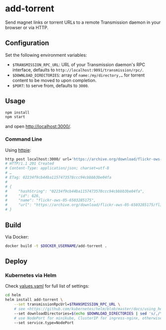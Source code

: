 add-torrent
===========

Send magnet links or torrent URLs to a remote Transmission daemon in your browser or via HTTP.


Configuration
-------------

Set the following environment variables:

- `$TRANSMISSION_RPC_URL`: URL of your Transmission daemon's RPC interface,
  defaults to `http://localhost:9091/transmission/rpc/`.
- `$DOWNLOAD_DIRECTORIES`: array of `name:/my/directory,…` for torrent content
  to be moved to upon completion.
- `$PORT`: to serve from, defaults to `3000`.


Usage
-----

```bash
npm install
npm start
```

and open <http://localhost:3000/>.


### Command Line

Using [httpie](https://httpie.org/):

```bash
http post localhost:3000/ url='https://archive.org/download/flickr-ows-05-6503285175/flickr-ows-05-6503285175_archive.torrent'
# HTTP/1.1 201 Created
# Content-Type: application/json; charset=utf-8
# …
# ETag: 02234f9cb44ba1157473578ccc94cbbbb3be04fa
#
# {
#     "hashString": "02234f9cb44ba1157473578ccc94cbbbb3be04fa",
#     "id": 626,
#     "name": "flickr-ows-05-6503285175",
#     "url": "https://archive.org/download/flickr-ows-05-6503285175/flickr-ows-05-6503285175_archive.torrent"
# }
```


Build
-----

Via Docker:

```bash
docker build -t $DOCKER_USERNAME/add-torrent .
```


Deploy
------

### Kubernetes via Helm

Check [values.yaml](./helm/add-torrent/values.yaml) for full list of settings:

```bash
cd helm
helm install add-torrent \
    --set transmissionRpcUrl=$TRANSMISSION_RPC_URL \
    # see <https://github.com/kubernetes/helm/blob/master/docs/using_helm.md#the-format-and-limitations-of---set>
    --set downloadDirectories=$(echo $DOWNLOAD_DIRECTORIES | sed 's/,/\\\,/g') \
    # use NodePort for minikube, ClusterIP for ingress-nginx, otherwise LoadBalancer
    --set service.type=NodePort
```
